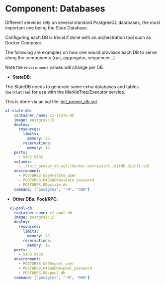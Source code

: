 # Component: Databases

Different services rely on several standard PostgresQL databases, the most important one being the State Database.

Configuring each DB is trivial if done with an orchestration tool such as Docker Compose.

The following are examples on how one would provision each DB to serve along the components (rpc, aggregator, sequencer...)

Note the `environment` values will change per DB.

- **StateDB**:

The StateDB needs to generate some extra databases and tables (`merkletree`) for use with the MerkleTree/Executor service.

This is done via an sql file: [init_prover_db.sql](https://github.com/okx/x1-node/blob/develop/db/scripts/init_prover_db.sql)

```yaml
x1-state-db:
    container_name: x1-state-db
    image: postgres:15
    deploy:
      resources:
        limits:
          memory: 2G
        reservations:
          memory: 1G
    ports:
      - 5432:5432
    volumes:
      - ./init_prover_db.sql:/docker-entrypoint-initdb.d/init.sql
    environment:
      - POSTGRES_USER=state_user
      - POSTGRES_PASSWORD=state_password
      - POSTGRES_DB=state_db
    command: ["postgres", "-N", "500"]
```

- **Other DBs: Pool/RPC**:

```yaml
  x1-pool-db:
    container_name: x1-pool-db
    image: postgres:15
    deploy:
      resources:
        limits:
          memory: 2G
        reservations:
          memory: 1G
    ports:
      - 5433:5432
    environment:
      - POSTGRES_USER=pool_user
      - POSTGRES_PASSWORD=pool_password
      - POSTGRES_DB=pool_db
    command: ["postgres", "-N", "500"]
```
